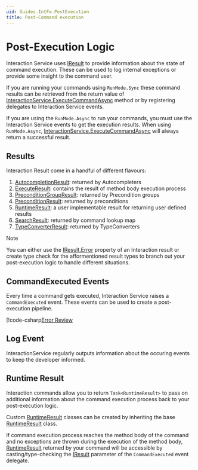 ```yaml
---
uid: Guides.IntFw.PostExecution
title: Post-Command execution
---
```


# Post-Execution Logic

Interaction Service uses [IResult] to provide information about the state of command execution.
These can be used to log internal exceptions or provide some insight to the command user.

If you are running your commands using `RunMode.Sync` these command results can be retrieved from
the return value of [InteractionService.ExecuteCommandAsync] method or by
registering delegates to Interaction Service events.

If you are using the `RunMode.Async` to run your commands,
you must use the Interaction Service events to get the execution results. When using `RunMode.Async`,
[InteractionService.ExecuteCommandAsync] will always return a successful result.

[InteractionService.ExecuteCommandAsync]: xref:Discord.Interactions.InteractionService.ExecuteCommandAsync*

## Results

Interaction Result come in a handful of different flavours:

1. [AutocompletionResult]: returned by Autocompleters
2. [ExecuteResult]: contains the result of method body execution process
3. [PreconditionGroupResult]: returned by Precondition groups
4. [PreconditionResult]: returned by preconditions
5. [RuntimeResult]: a user implementable result for returning user defined results
6. [SearchResult]: returned by command lookup map
7. [TypeConverterResult]: returned by TypeConverters

> [!NOTE]
> You can either use the [IResult.Error] property of an Interaction result or create type check for the
> afformentioned result types to branch out your post-execution logic to handle different situations.


[AutocompletionResult]: xref:Discord.AutocompleteResult
[ExecuteResult]: xref:Discord.Interactions.ExecuteResult
[PreconditionGroupResult]: xref:Discord.Interactions.PreconditionGroupResult
[PreconditionResult]: xref:Discord.Interactions.PreconditionResult
[SearchResult]: xref:Discord.Interactions.SearchResult`1
[TypeConverterResult]: xref:Discord.Interactions.TypeConverterResult
[IResult.Error]: xref:Discord.Interactions.IResult.Error*

## CommandExecuted Events

Every time a command gets executed, Interaction Service raises a `CommandExecuted` event.
These events can be used to create a post-execution pipeline.

[!code-csharp[Error Review](samples/postexecution/error_review.cs)

## Log Event

InteractionService regularly outputs information about the occuring events to keep the developer informed.

## Runtime Result

Interaction commands allow you to return `Task<RuntimeResult>` to pass on additional information about the command execution
process back to your post-execution logic.

Custom [RuntimeResult] classes can be created by inheriting the base [RuntimeResult] class.

If command execution process reaches the method body of the command and no exceptions are thrown during
the execution of the method body, [RuntimeResult] returned by your command will be accessible by casting/type-checking the
[IResult] parameter of the `CommandExecuted` event delegate.

[RuntimeResult]: xref:Discord.Interactions.RuntimeResult
[IResult]: xref:Discord.Interactions.IResult
